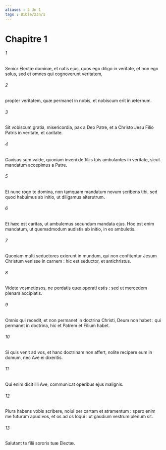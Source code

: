 ```yaml
---
aliases : 2 Jn 1
tags : Bible/2Jn/1
---
```


# Chapitre 1

###### 1
Senior Electæ dominæ, et natis ejus, quos ego diligo in veritate, et non ego solus, sed et omnes qui cognoverunt veritatem,
###### 2
propter veritatem, quæ permanet in nobis, et nobiscum erit in æternum.
###### 3
Sit vobiscum gratia, misericordia, pax a Deo Patre, et a Christo Jesu Filio Patris in veritate, et caritate.
###### 4
Gavisus sum valde, quoniam inveni de filiis tuis ambulantes in veritate, sicut mandatum accepimus a Patre.
###### 5
Et nunc rogo te domina, non tamquam mandatum novum scribens tibi, sed quod habuimus ab initio, ut diligamus alterutrum.
###### 6
Et hæc est caritas, ut ambulemus secundum mandata ejus. Hoc est enim mandatum, ut quemadmodum audistis ab initio, in eo ambuletis.
###### 7
Quoniam multi seductores exierunt in mundum, qui non confitentur Jesum Christum venisse in carnem : hic est seductor, et antichristus.
###### 8
Videte vosmetipsos, ne perdatis quæ operati estis : sed ut mercedem plenam accipiatis.
###### 9
Omnis qui recedit, et non permanet in doctrina Christi, Deum non habet : qui permanet in doctrina, hic et Patrem et Filium habet.
###### 10
Si quis venit ad vos, et hanc doctrinam non affert, nolite recipere eum in domum, nec Ave ei dixeritis.
###### 11
Qui enim dicit illi Ave, communicat operibus ejus malignis.
###### 12
Plura habens vobis scribere, nolui per cartam et atramentum : spero enim me futurum apud vos, et os ad os loqui : ut gaudium vestrum plenum sit.
###### 13
Salutant te filii sororis tuæ Electæ.
